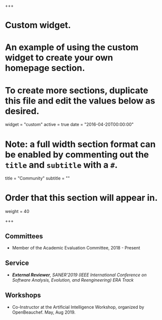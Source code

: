 +++
# Custom widget.
# An example of using the custom widget to create your own homepage section.
# To create more sections, duplicate this file and edit the values below as desired.
widget = "custom"
active = true
date = "2016-04-20T00:00:00"

# Note: a full width section format can be enabled by commenting out the `title` and `subtitle` with a `#`.
title = "Community"
subtitle = ""

# Order that this section will appear in.
weight = 40

+++

## Committees

+ Member of the Academic Evaluation Committee, 2018 - Present

## Service

+ _**External Reviewer**, SANER'2019 (IEEE International Conference on Software Analysis, Evolution, and Reengineering) ERA Track_

## Workshops

+ Co-Instructor at the Artificial Intelligence Workshop, organized by OpenBeauchef. May, Aug 2019.
